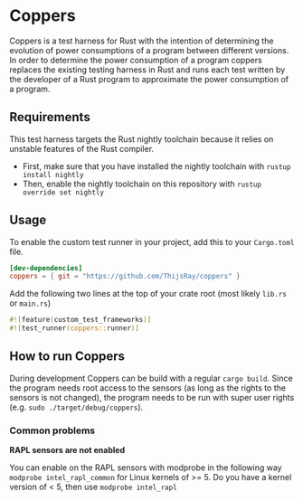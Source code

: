 # Coppers

Coppers is a test harness for Rust with the intention of determining the evolution of power consumptions of a program between different versions. In order to determine the power consumption of a program coppers replaces the existing testing harness in Rust and runs each test written by the developer of a Rust program to approximate the power consumption of a program.

## Requirements
This test harness targets the Rust nightly toolchain because it relies on unstable features of the Rust compiler.
* First, make sure that you have installed the nightly toolchain with `rustup install nightly`
* Then, enable the nightly toolchain on this repository with `rustup override set nightly`

## Usage 
To enable the custom test runner in your project, add this to your `Cargo.toml` file.
```toml
[dev-dependencies]
coppers = { git = "https://github.com/ThijsRay/coppers" }
```
Add the following two lines at the top of your crate root (most likely `lib.rs` or `main.rs`)
```rust
#![feature(custom_test_frameworks)]
#![test_runner(coppers::runner)]
```

## How to run Coppers

During development Coppers can be build with a regular `cargo build`. Since the program needs root access to the sensors (as long as the rights to the sensors is not changed), the program needs to be run with super user rights (e.g. `sudo ./target/debug/coppers`).

### Common problems

**RAPL sensors are not enabled**

You can enable on the RAPL sensors with modprobe in the following way `modprobe intel_rapl_common` for Linux kernels of >= 5. Do you have a kernel version of < 5, then use `modprobe intel_rapl`

